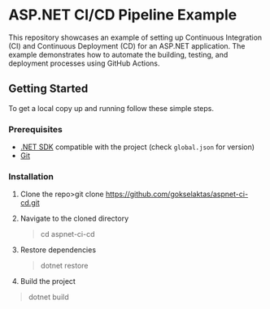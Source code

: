 # ASP.NET CI/CD Pipeline Example

This repository showcases an example of setting up Continuous Integration (CI) and Continuous Deployment (CD) for an ASP.NET application. The example demonstrates how to automate the building, testing, and deployment processes using GitHub Actions.

## Getting Started

To get a local copy up and running follow these simple steps.

### Prerequisites

- [.NET SDK](https://dotnet.microsoft.com/download) compatible with the project (check `global.json` for version)
- [Git](https://git-scm.com/downloads)

### Installation

1. Clone the repo>git clone https://github.com/gokselaktas/aspnet-ci-cd.git

3. Navigate to the cloned directory
   >cd aspnet-ci-cd

4. Restore dependencies
   >dotnet restore

5. Build the project
  >dotnet build
   
   







